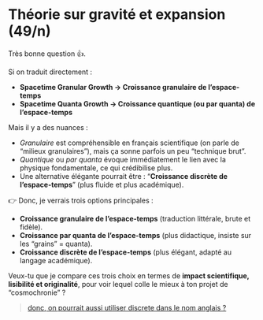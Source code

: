 # Théorie sur gravité et expansion (49/n)

Très bonne question 👍.

Si on traduit directement :

- **Spacetime Granular Growth → Croissance granulaire de l’espace-temps**
- **Spacetime Quanta Growth → Croissance quantique (ou par quanta) de l’espace-temps**

Mais il y a des nuances :

- _Granulaire_ est compréhensible en français scientifique (on parle de “milieux granulaires”), mais ça sonne parfois un peu “technique brut”.
- _Quantique_ ou _par quanta_ évoque immédiatement le lien avec la physique fondamentale, ce qui crédibilise plus.
- Une alternative élégante pourrait être : “**Croissance discrète de l’espace-temps**” (plus fluide et plus académique).

👉 Donc, je verrais trois options principales :

- **Croissance granulaire de l’espace-temps** (traduction littérale, brute et fidèle).
- **Croissance par quanta de l’espace-temps** (plus didactique, insiste sur les “grains” = quanta).
- **Croissance discrète de l’espace-temps** (plus élégant, adapté au langage académique).

Veux-tu que je compare ces trois choix en termes de **impact scientifique, lisibilité et originalité**, pour voir lequel colle le mieux à ton projet de “cosmochronie” ?

> [donc, on pourrait aussi utiliser discrete dans le nom anglais ?](50.md)
